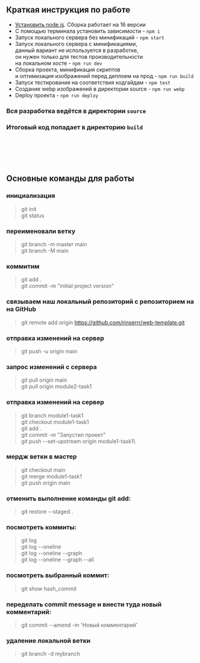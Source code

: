 ## Краткая инструкция по работе
- [Установить node.js](https://nodejs.org/download/release/latest-v16.x/). Сборка работает на 16 версии
- С помощью терминала установить зависимости - `npm i`
- Запуск локального сервера без минификаций - `npm start`
- Запуск локального сервера c минификациями, <br>
данный вариант не используется в разработке, <br>
он нужен только для тестов производительности <br>
на локальном хосте  - `npm run dev`
- Сборка проекта, минификация скриптов <br>
и оптимизация изображений перед деплоем на прод - `npm run build`
- Запуск тестирования на соответствия кодгайдам - `npm test`
- Создание webp изображений в директории source - `npm run webp`
- Deploy проекта - `npm run deploy`


### Вся разработка ведётся в директории `source`
### Итоговый код попадает в директорию `build`
<br/>
<br/>
<br/>
<br/>


## Основные команды для работы

### инициализация
> git init\
> git status

### переименовали ветку
> git branch -m master main\
> git branch -M main

### коммитим
> git add .\
> git commit -m "initial project version"

### cвязываем наш локальный репозиторий с репозиторием на на GitHub
> git remote add origin https://github.com/rinserrr/web-template.git

### отправка изменений на сервер
> git push -u origin main

### запрос изменений с сервера
> git pull origin main\
> git pull origin module2-task1

### отправка изменений на сервер
> git branch module1-task1\
> git checkout module1-task1\
> git add .\
> git commit -m "Запустил проект"\
> git push --set-upstream origin module1-task1\

### мердж ветки в мастер
> git checkout main\
> git merge module1-task1\
> git push origin main

### отменить выполнение команды git add:
> git restore --staged .

### посмотреть коммиты:
> git log\
> git log --oneline\
> git log --oneline --graph\
> git log --oneline --graph --all

### посмотреть выбранный коммит:
> git show hash_commit

### переделать commit message и внести туда новый комментарий:
> git commit --amend -m 'Новый комментарий'

### удаление локальной ветки
> git branch -d mybranch

